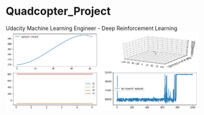# Quadcopter_Project
Udacity Machine Learning Engineer - Deep Reinforcement Learning
<img src="img/rl_model_reward.png">
